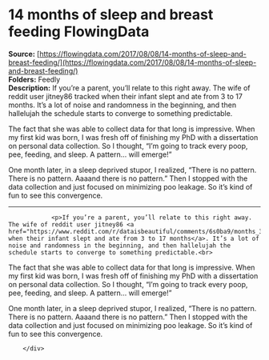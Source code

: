 # 14 months of sleep and breast feeding FlowingData

**Source:** [https://flowingdata.com/2017/08/08/14-months-of-sleep-and-breast-feeding/](https://flowingdata.com/2017/08/08/14-months-of-sleep-and-breast-feeding/)  
**Folders:** Feedly  
**Description:** If you’re a parent, you’ll relate to this right away. The wife of reddit user jitney86 tracked when their infant slept and ate from 3 to 17 months. It’s a lot of noise and randomness in the beginning, and then hallelujah the schedule starts to converge to something predictable.

The fact that she was able to collect data for that long is impressive. When my first kid was born, I was fresh off of finishing my PhD with a dissertation on personal data collection. So I thought, “I’m going to track every poop, pee, feeding, and sleep. A pattern… will emerge!”

One month later, in a sleep deprived stupor, I realized, “There is no pattern. There is no pattern. Aaaand there is no pattern.” Then I stopped with the data collection and just focused on minimizing poo leakage. So it’s kind of fun to see this convergence.

---

<div>
                                    
                <p>If you’re a parent, you’ll relate to this right away. The wife of reddit user jitney86 <a href="https://www.reddit.com/r/dataisbeautiful/comments/6s0ba9/months_3_to_17_of_my_babys_sleep_and/">tracked when their infant slept and ate from 3 to 17 months</a>. It’s a lot of noise and randomness in the beginning, and then hallelujah the schedule starts to converge to something predictable.<br>
</p>
<p>The fact that she was able to collect data for that long is impressive. When my first kid was born, I was fresh off of finishing my PhD with a dissertation on personal data collection. So I thought, “I’m going to track every poop, pee, feeding, and sleep. A pattern… will emerge!” </p>
<p>One month later, in a sleep deprived stupor, I realized, “There is no pattern. There is no pattern. Aaaand there is no pattern.” Then I stopped with the data collection and just focused on minimizing poo leakage. So it’s kind of fun to see this convergence.</p>
                
                
                                        
            
        </div>
        
        
                